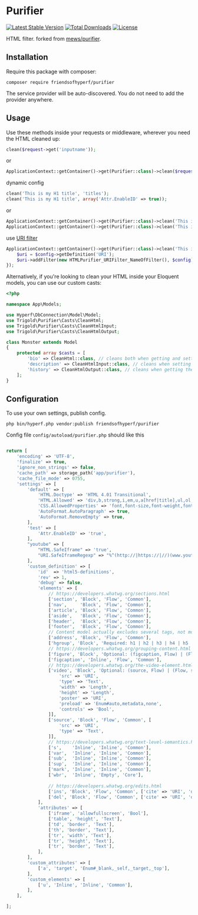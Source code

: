 # Purifier

[![Latest Stable Version](https://img.shields.io/packagist/v/friendsofhyperf/purifier)](https://packagist.org/packages/friendsofhyperf/purifier)
[![Total Downloads](https://img.shields.io/packagist/dt/friendsofhyperf/purifier)](https://packagist.org/packages/friendsofhyperf/purifier)
[![License](https://img.shields.io/packagist/l/friendsofhyperf/purifier)](https://github.com/friendsofhyperf/purifier)

HTML filter. forked from [mews/purifier](https://github.com/mewebstudio/Purifier).

## Installation

Require this package with composer:

```shell
composer require friendsofhyperf/purifier
```

The service provider will be auto-discovered. You do not need to add the provider anywhere.

## Usage

Use these methods inside your requests or middleware, wherever you need the HTML cleaned up:

```php
clean($request->get('inputname'));
```

or

```php
ApplicationContext::getContainer()->get(Purifier::class)->clean($request->get('inputname'));
```

dynamic config

```php
clean('This is my H1 title', 'titles');
clean('This is my H1 title', array('Attr.EnableID' => true));
```

or

```php
ApplicationContext::getContainer()->get(Purifier::class)->clean('This is my H1 title', 'titles');
ApplicationContext::getContainer()->get(Purifier::class)->clean('This is my H1 title', array('Attr.EnableID' => true));
```

use [URI filter](http://htmlpurifier.org/docs/enduser-uri-filter.html)

```php
ApplicationContext::getContainer()->get(Purifier::class)->clean('This is my H1 title', 'titles', function (HTMLPurifier_Config $config) {
    $uri = $config->getDefinition('URI');
    $uri->addFilter(new HTMLPurifier_URIFilter_NameOfFilter(), $config);
});
```

Alternatively, if you're looking to clean your HTML inside your Eloquent models, you can use our custom casts:

```php
<?php

namespace App\Models;

use Hyperf\DbConnection\Model\Model;
use Trigold\Purifier\Casts\CleanHtml;
use Trigold\Purifier\Casts\CleanHtmlInput;
use Trigold\Purifier\Casts\CleanHtmlOutput;

class Monster extends Model
{
    protected array $casts = [
        'bio' => CleanHtml::class, // cleans both when getting and setting the value
        'description' => CleanHtmlInput::class, // cleans when setting the value
        'history' => CleanHtmlOutput::class, // cleans when getting the value
    ];
}
```

## Configuration

To use your own settings, publish config.

```shell
php bin/hyperf.php vendor:publish friendsofhyperf/purifier
```

Config file `config/autoload/purifier.php` should like this

```php

return [
    'encoding' => 'UTF-8',
    'finalize' => true,
    'ignore_non_strings' => false,
    'cache_path' => storage_path('app/purifier'),
    'cache_file_mode' => 0755,
    'settings' => [
        'default' => [
            'HTML.Doctype' => 'HTML 4.01 Transitional',
            'HTML.Allowed' => 'div,b,strong,i,em,u,a[href|title],ul,ol,li,p[style],br,span[style],img[width|height|alt|src]',
            'CSS.AllowedProperties' => 'font,font-size,font-weight,font-style,font-family,text-decoration,padding-left,color,background-color,text-align',
            'AutoFormat.AutoParagraph' => true,
            'AutoFormat.RemoveEmpty' => true,
        ],
        'test' => [
            'Attr.EnableID' => 'true',
        ],
        "youtube" => [
            "HTML.SafeIframe" => 'true',
            "URI.SafeIframeRegexp" => "%^(http://|https://|//)(www.youtube.com/embed/|player.vimeo.com/video/)%",
        ],
        'custom_definition' => [
            'id'  => 'html5-definitions',
            'rev' => 1,
            'debug' => false,
            'elements' => [
                // https://developers.whatwg.org/sections.html
                ['section', 'Block', 'Flow', 'Common'],
                ['nav',     'Block', 'Flow', 'Common'],
                ['article', 'Block', 'Flow', 'Common'],
                ['aside',   'Block', 'Flow', 'Common'],
                ['header',  'Block', 'Flow', 'Common'],
                ['footer',  'Block', 'Flow', 'Common'],
                // Content model actually excludes several tags, not modelled here
                ['address', 'Block', 'Flow', 'Common'],
                ['hgroup', 'Block', 'Required: h1 | h2 | h3 | h4 | h5 | h6', 'Common'],
                // https://developers.whatwg.org/grouping-content.html
                ['figure', 'Block', 'Optional: (figcaption, Flow) | (Flow, figcaption) | Flow', 'Common'],
                ['figcaption', 'Inline', 'Flow', 'Common'],
                // https://developers.whatwg.org/the-video-element.html#the-video-element
                ['video', 'Block', 'Optional: (source, Flow) | (Flow, source) | Flow', 'Common', [
                    'src' => 'URI',
                    'type' => 'Text',
                    'width' => 'Length',
                    'height' => 'Length',
                    'poster' => 'URI',
                    'preload' => 'Enum#auto,metadata,none',
                    'controls' => 'Bool',
                ]],
                ['source', 'Block', 'Flow', 'Common', [
                    'src' => 'URI',
                    'type' => 'Text',
                ]],
                // https://developers.whatwg.org/text-level-semantics.html
                ['s',    'Inline', 'Inline', 'Common'],
                ['var',  'Inline', 'Inline', 'Common'],
                ['sub',  'Inline', 'Inline', 'Common'],
                ['sup',  'Inline', 'Inline', 'Common'],
                ['mark', 'Inline', 'Inline', 'Common'],
                ['wbr',  'Inline', 'Empty', 'Core'],
                
                // https://developers.whatwg.org/edits.html
                ['ins', 'Block', 'Flow', 'Common', ['cite' => 'URI', 'datetime' => 'CDATA']],
                ['del', 'Block', 'Flow', 'Common', ['cite' => 'URI', 'datetime' => 'CDATA']],
            ],
            'attributes' => [
                ['iframe', 'allowfullscreen', 'Bool'],
                ['table', 'height', 'Text'],
                ['td', 'border', 'Text'],
                ['th', 'border', 'Text'],
                ['tr', 'width', 'Text'],
                ['tr', 'height', 'Text'],
                ['tr', 'border', 'Text'],
            ],
        ],
        'custom_attributes' => [
            ['a', 'target', 'Enum#_blank,_self,_target,_top'],
        ],
        'custom_elements' => [
            ['u', 'Inline', 'Inline', 'Common'],
        ],
    ],

];
```

